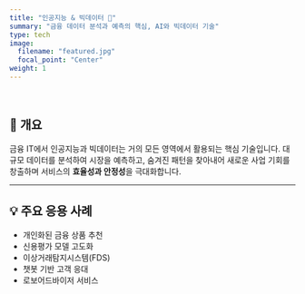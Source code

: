 ```yaml
---
title: "인공지능 & 빅데이터 🤖"
summary: "금융 데이터 분석과 예측의 핵심, AI와 빅데이터 기술"
type: tech
image:
  filename: "featured.jpg"
  focal_point: "Center"
weight: 1
---
```


<br>

## 📌 개요
금융 IT에서 인공지능과 빅데이터는 거의 모든 영역에서 활용되는 핵심 기술입니다.
대규모 데이터를 분석하여 시장을 예측하고, 숨겨진 패턴을 찾아내어
새로운 사업 기회를 창출하며 서비스의 **효율성과 안정성**을 극대화합니다.

---

## 💡 주요 응용 사례
- 개인화된 금융 상품 추천
- 신용평가 모델 고도화
- 이상거래탐지시스템(FDS)
- 챗봇 기반 고객 응대
- 로보어드바이저 서비스

<style>
  .article-container h1,
  .article-container h2,
  .article-container h3,
  .article-container p,
  .article-container li {
    text-align: justify;
    word-break: keep-all;
  }
</style>